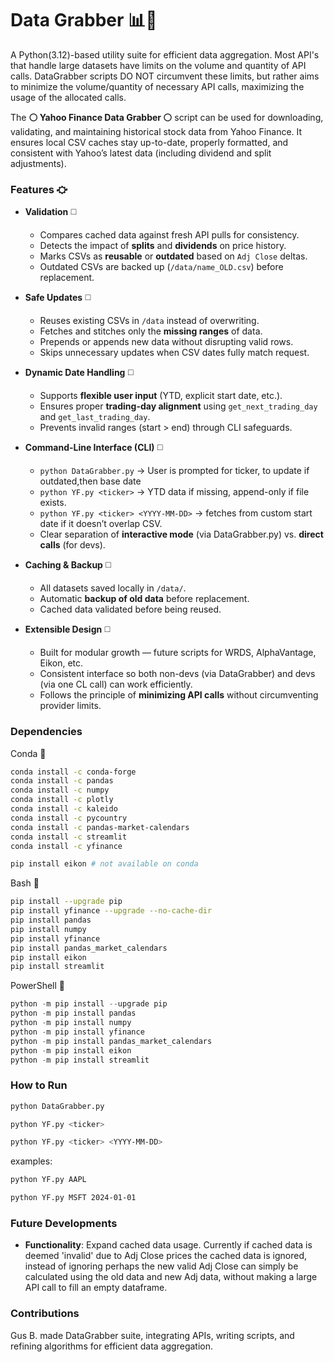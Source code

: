 # Data Grabber 📊🤛
A Python(3.12)-based utility suite for efficient data aggregation. Most API's that handle large datasets have limits on the volume and quantity of API calls. DataGrabber scripts DO NOT circumvent these limits, but rather aims to minimize the volume/quantity of necessary API calls, maximizing the usage of the allocated calls. 

The **⚪️ Yahoo Finance Data Grabber ⚪️** script can be used for downloading, validating, and maintaining historical stock data from Yahoo Finance. It ensures local CSV caches stay up-to-date, properly formatted, and consistent with Yahoo’s latest data (including dividend and split adjustments). 

### Features ⛮  

+ **Validation** ◻️  
  + Compares cached data against fresh API pulls for consistency.  
  + Detects the impact of **splits** and **dividends** on price history.  
  + Marks CSVs as **reusable** or **outdated** based on `Adj Close` deltas.  
  + Outdated CSVs are backed up (`/data/name_OLD.csv`) before replacement.  

+ **Safe Updates** ◻️  
  + Reuses existing CSVs in `/data` instead of overwriting.  
  + Fetches and stitches only the **missing ranges** of data.  
  + Prepends or appends new data without disrupting valid rows.  
  + Skips unnecessary updates when CSV dates fully match request.  

+ **Dynamic Date Handling** ◻️  
  + Supports **flexible user input** (YTD, explicit start date, etc.).  
  + Ensures proper **trading-day alignment** using `get_next_trading_day` and `get_last_trading_day`.  
  + Prevents invalid ranges (start > end) through CLI safeguards.  

+ **Command-Line Interface (CLI)** ◻️
  + `python DataGrabber.py` → User is prompted for ticker, to update if outdated,then base date
  + `python YF.py <ticker>` → YTD data if missing, append-only if file exists.  
  + `python YF.py <ticker> <YYYY-MM-DD>` → fetches from custom start date if it doesn’t overlap CSV.  
  + Clear separation of **interactive mode** (via DataGrabber.py) vs. **direct calls** (for devs).  

+ **Caching & Backup** ◻️  
  + All datasets saved locally in `/data/`.  
  + Automatic **backup of old data** before replacement.  
  + Cached data validated before being reused.  

+ **Extensible Design** ◻️  
  + Built for modular growth — future scripts for WRDS, AlphaVantage, Eikon, etc.  
  + Consistent interface so both non-devs (via DataGrabber) and devs (via one CL call) can work efficiently.  
  + Follows the principle of **minimizing API calls** without circumventing provider limits.  
  
           
### Dependencies
Conda 🐍
```bash
conda install -c conda-forge 
conda install -c pandas 
conda install -c numpy 
conda install -c plotly 
conda install -c kaleido 
conda install -c pycountry
conda install -c pandas-market-calendars 
conda install -c streamlit 
conda install -c yfinance 
```
```bash
pip install eikon # not available on conda
```

Bash 🐧
```bash
pip install --upgrade pip
pip install yfinance --upgrade --no-cache-dir
pip install pandas
pip install numpy
pip install yfinance
pip install pandas_market_calendars
pip install eikon
pip install streamlit
```
PowerShell 📎
```powershell
python -m pip install --upgrade pip
python -m pip install pandas
python -m pip install numpy
python -m pip install yfinance
python -m pip install pandas_market_calendars
python -m pip install eikon
python -m pip install streamlit
```


### How to Run
  ```bash
  python DataGrabber.py
  ```
  ```bash
  python YF.py <ticker>
  ```
  ```bash
  python YF.py <ticker> <YYYY-MM-DD>
  ```
examples:
  ```bash
  python YF.py AAPL
  ```
  ```bash
  python YF.py MSFT 2024-01-01
  ```

### Future Developments
- **Functionality**: Expand cached data usage. Currently if cached data is deemed 'invalid' due to Adj Close prices the cached data is ignored, instead of ignoring perhaps the new valid Adj Close can simply be calculated using the old data and new Adj data, without making a large API call to fill an empty dataframe.

### Contributions
Gus B. made DataGrabber suite, integrating APIs, writing scripts, and refining algorithms for efficient data aggregation.



